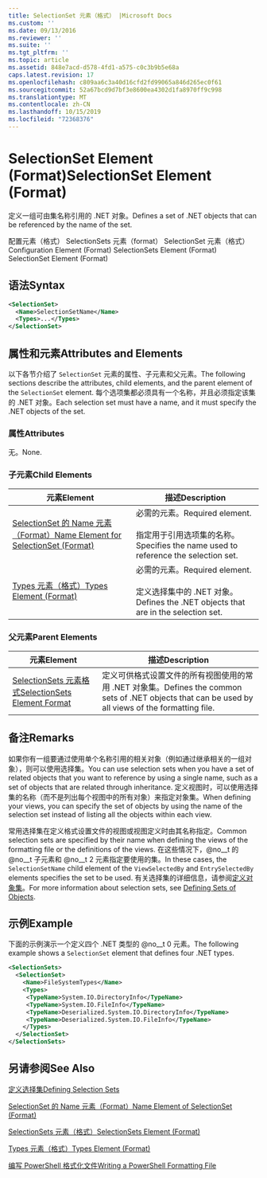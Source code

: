 ```yaml
---
title: SelectionSet 元素（格式） |Microsoft Docs
ms.custom: ''
ms.date: 09/13/2016
ms.reviewer: ''
ms.suite: ''
ms.tgt_pltfrm: ''
ms.topic: article
ms.assetid: 848e7acd-d578-4fd1-a575-c0c3b9b5e68a
caps.latest.revision: 17
ms.openlocfilehash: c809aa6c3a40d16cfd2fd99065a846d265ec0f61
ms.sourcegitcommit: 52a67bcd9d7bf3e8600ea4302d1fa8970ff9c998
ms.translationtype: MT
ms.contentlocale: zh-CN
ms.lasthandoff: 10/15/2019
ms.locfileid: "72368376"
---
```

# <a name="selectionset-element-format"></a><span data-ttu-id="cf874-102">SelectionSet Element (Format)</span><span class="sxs-lookup"><span data-stu-id="cf874-102">SelectionSet Element (Format)</span></span>

<span data-ttu-id="cf874-103">定义一组可由集名称引用的 .NET 对象。</span><span class="sxs-lookup"><span data-stu-id="cf874-103">Defines a set of .NET objects that can be referenced by the name of the set.</span></span>

<span data-ttu-id="cf874-104">配置元素（格式） SelectionSets 元素（format） SelectionSet 元素（格式）</span><span class="sxs-lookup"><span data-stu-id="cf874-104">Configuration Element (Format) SelectionSets Element (Format) SelectionSet Element (Format)</span></span>

## <a name="syntax"></a><span data-ttu-id="cf874-105">语法</span><span class="sxs-lookup"><span data-stu-id="cf874-105">Syntax</span></span>

```xml
<SelectionSet>
  <Name>SelectionSetName</Name>
  <Types>...</Types>
</SelectionSet>
```

## <a name="attributes-and-elements"></a><span data-ttu-id="cf874-106">属性和元素</span><span class="sxs-lookup"><span data-stu-id="cf874-106">Attributes and Elements</span></span>

<span data-ttu-id="cf874-107">以下各节介绍了 `SelectionSet` 元素的属性、子元素和父元素。</span><span class="sxs-lookup"><span data-stu-id="cf874-107">The following sections describe the attributes, child elements, and the parent element of the `SelectionSet` element.</span></span> <span data-ttu-id="cf874-108">每个选项集都必须具有一个名称，并且必须指定该集的 .NET 对象。</span><span class="sxs-lookup"><span data-stu-id="cf874-108">Each selection set must have a name, and it must specify the .NET objects of the set.</span></span>

### <a name="attributes"></a><span data-ttu-id="cf874-109">属性</span><span class="sxs-lookup"><span data-stu-id="cf874-109">Attributes</span></span>

<span data-ttu-id="cf874-110">无。</span><span class="sxs-lookup"><span data-stu-id="cf874-110">None.</span></span>

### <a name="child-elements"></a><span data-ttu-id="cf874-111">子元素</span><span class="sxs-lookup"><span data-stu-id="cf874-111">Child Elements</span></span>

|<span data-ttu-id="cf874-112">元素</span><span class="sxs-lookup"><span data-stu-id="cf874-112">Element</span></span>|<span data-ttu-id="cf874-113">描述</span><span class="sxs-lookup"><span data-stu-id="cf874-113">Description</span></span>|
|-------------|-----------------|
|[<span data-ttu-id="cf874-114">SelectionSet 的 Name 元素（Format）</span><span class="sxs-lookup"><span data-stu-id="cf874-114">Name Element for SelectionSet (Format)</span></span>](./name-element-for-selectionset-format.md)|<span data-ttu-id="cf874-115">必需的元素。</span><span class="sxs-lookup"><span data-stu-id="cf874-115">Required element.</span></span><br /><br /> <span data-ttu-id="cf874-116">指定用于引用选项集的名称。</span><span class="sxs-lookup"><span data-stu-id="cf874-116">Specifies the name used to reference the selection set.</span></span>|
|[<span data-ttu-id="cf874-117">Types 元素（格式）</span><span class="sxs-lookup"><span data-stu-id="cf874-117">Types Element (Format)</span></span>](./types-element-for-selectionset-format.md)|<span data-ttu-id="cf874-118">必需的元素。</span><span class="sxs-lookup"><span data-stu-id="cf874-118">Required element.</span></span><br /><br /> <span data-ttu-id="cf874-119">定义选择集中的 .NET 对象。</span><span class="sxs-lookup"><span data-stu-id="cf874-119">Defines the .NET objects that are in the selection set.</span></span>|

### <a name="parent-elements"></a><span data-ttu-id="cf874-120">父元素</span><span class="sxs-lookup"><span data-stu-id="cf874-120">Parent Elements</span></span>

|<span data-ttu-id="cf874-121">元素</span><span class="sxs-lookup"><span data-stu-id="cf874-121">Element</span></span>|<span data-ttu-id="cf874-122">描述</span><span class="sxs-lookup"><span data-stu-id="cf874-122">Description</span></span>|
|-------------|-----------------|
|[<span data-ttu-id="cf874-123">SelectionSets 元素格式</span><span class="sxs-lookup"><span data-stu-id="cf874-123">SelectionSets Element Format</span></span>](./selectionsets-element-format.md)|<span data-ttu-id="cf874-124">定义可供格式设置文件的所有视图使用的常用 .NET 对象集。</span><span class="sxs-lookup"><span data-stu-id="cf874-124">Defines the common sets of .NET objects that can be used by all views of the formatting file.</span></span>|

## <a name="remarks"></a><span data-ttu-id="cf874-125">备注</span><span class="sxs-lookup"><span data-stu-id="cf874-125">Remarks</span></span>

<span data-ttu-id="cf874-126">如果你有一组要通过使用单个名称引用的相关对象（例如通过继承相关的一组对象），则可以使用选择集。</span><span class="sxs-lookup"><span data-stu-id="cf874-126">You can use selection sets when you have a set of related objects that you want to reference by using a single name, such as a set of objects that are related through inheritance.</span></span> <span data-ttu-id="cf874-127">定义视图时，可以使用选择集的名称（而不是列出每个视图中的所有对象）来指定对象集。</span><span class="sxs-lookup"><span data-stu-id="cf874-127">When defining your views, you can specify the set of objects by using the name of the selection set instead of listing all the objects within each view.</span></span>

<span data-ttu-id="cf874-128">常用选择集在定义格式设置文件的视图或视图定义时由其名称指定。</span><span class="sxs-lookup"><span data-stu-id="cf874-128">Common selection sets are specified by their name when defining the views of the formatting file or the definitions of the views.</span></span> <span data-ttu-id="cf874-129">在这些情况下，@no__t 的 @no__t 子元素和 @no__t 2 元素指定要使用的集。</span><span class="sxs-lookup"><span data-stu-id="cf874-129">In these cases, the `SelectionSetName` child element of the `ViewSelectedBy` and `EntrySelectedBy` elements specifies the set to be used.</span></span> <span data-ttu-id="cf874-130">有关选择集的详细信息，请参阅[定义对象集](./defining-selection-sets.md)。</span><span class="sxs-lookup"><span data-stu-id="cf874-130">For more information about selection sets, see [Defining Sets of Objects](./defining-selection-sets.md).</span></span>

## <a name="example"></a><span data-ttu-id="cf874-131">示例</span><span class="sxs-lookup"><span data-stu-id="cf874-131">Example</span></span>

<span data-ttu-id="cf874-132">下面的示例演示一个定义四个 .NET 类型的 @no__t 0 元素。</span><span class="sxs-lookup"><span data-stu-id="cf874-132">The following example shows a `SelectionSet` element that defines four .NET types.</span></span>

```xml
<SelectionSets>
  <SelectionSet>
    <Name>FileSystemTypes</Name>
    <Types>
     <TypeName>System.IO.DirectoryInfo</TypeName>
     <TypeName>System.IO.FileInfo</TypeName>
     <TypeName>Deserialized.System.IO.DirectoryInfo</TypeName>
     <TypeName>Deserialized.System.IO.FileInfo</TypeName>
    </Types>
  </SelectionSet>
</SelectionSets>
```

## <a name="see-also"></a><span data-ttu-id="cf874-133">另请参阅</span><span class="sxs-lookup"><span data-stu-id="cf874-133">See Also</span></span>

[<span data-ttu-id="cf874-134">定义选择集</span><span class="sxs-lookup"><span data-stu-id="cf874-134">Defining Selection Sets</span></span>](./defining-selection-sets.md)

[<span data-ttu-id="cf874-135">SelectionSet 的 Name 元素（Format）</span><span class="sxs-lookup"><span data-stu-id="cf874-135">Name Element of SelectionSet (Format)</span></span>](./name-element-for-selectionset-format.md)

[<span data-ttu-id="cf874-136">SelectionSets 元素（格式）</span><span class="sxs-lookup"><span data-stu-id="cf874-136">SelectionSets Element (Format)</span></span>](./selectionsets-element-format.md)

[<span data-ttu-id="cf874-137">Types 元素（格式）</span><span class="sxs-lookup"><span data-stu-id="cf874-137">Types Element (Format)</span></span>](./types-element-for-selectionset-format.md)

[<span data-ttu-id="cf874-138">编写 PowerShell 格式化文件</span><span class="sxs-lookup"><span data-stu-id="cf874-138">Writing a PowerShell Formatting File</span></span>](./writing-a-powershell-formatting-file.md)
